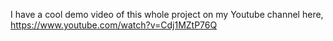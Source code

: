 I have a cool demo video of this whole project on my Youtube channel here, https://www.youtube.com/watch?v=Cdj1MZtP76Q
